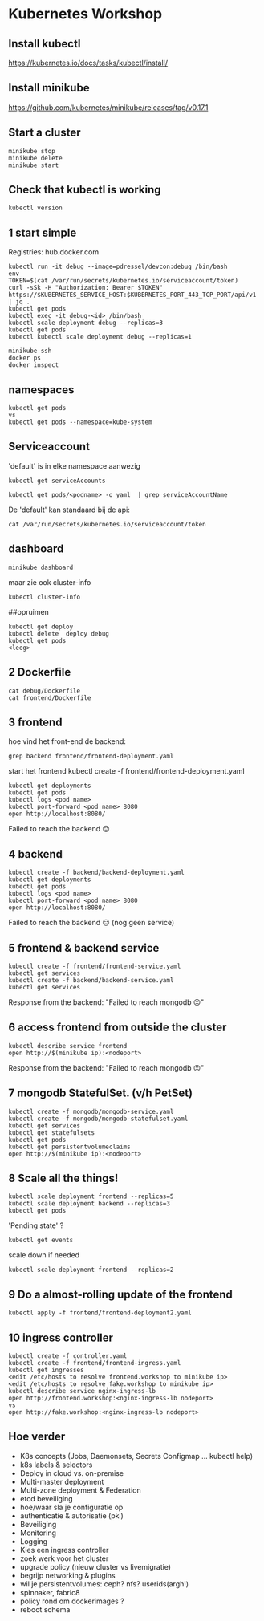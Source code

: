 # Kubernetes Workshop

## Install kubectl
https://kubernetes.io/docs/tasks/kubectl/install/

## Install minikube
https://github.com/kubernetes/minikube/releases/tag/v0.17.1

## Start a cluster
```
minikube stop 
minikube delete
minikube start
```

## Check that kubectl is working
```
kubectl version
```


## 1 start simple

Registries: hub.docker.com

```
kubectl run -it debug --image=pdressel/devcon:debug /bin/bash
env
TOKEN=$(cat /var/run/secrets/kubernetes.io/serviceaccount/token)
curl -sSk -H "Authorization: Bearer $TOKEN" https://$KUBERNETES_SERVICE_HOST:$KUBERNETES_PORT_443_TCP_PORT/api/v1 | jq .
kubectl get pods
kubectl exec -it debug-<id> /bin/bash
kubectl scale deployment debug --replicas=3
kubectl get pods
kubectl kubectl scale deployment debug --replicas=1
```

```
minikube ssh
docker ps
docker inspect
```

## namespaces
```
kubectl get pods
vs
kubectl get pods --namespace=kube-system
```


## Serviceaccount
'default' is in elke namespace aanwezig
```
kubectl get serviceAccounts

kubectl get pods/<podname> -o yaml  | grep serviceAccountName
```
De 'default' kan standaard bij de api:
```
cat /var/run/secrets/kubernetes.io/serviceaccount/token
```

## dashboard
```
minikube dashboard
```
maar zie ook cluster-info
```
kubectl cluster-info

```

##opruimen
```
kubectl get deploy
kubectl delete  deploy debug
kubectl get pods
<leeg>
```

## 2 Dockerfile
```
cat debug/Dockerfile
cat frontend/Dockerfile
```

## 3 frontend
hoe vind het front-end de backend:
```
grep backend frontend/frontend-deployment.yaml
```

start het frontend
kubectl create -f frontend/frontend-deployment.yaml

```
kubectl get deployments
kubectl get pods
kubectl logs <pod name>
kubectl port-forward <pod name> 8080
open http://localhost:8080/
```
Failed to reach the backend 😐

## 4 backend

```
kubectl create -f backend/backend-deployment.yaml
kubectl get deployments
kubectl get pods
kubectl logs <pod name>
kubectl port-forward <pod name> 8080
open http://localhost:8080/
```

Failed to reach the backend 😐
(nog geen service)

## 5  frontend & backend service
```
kubectl create -f frontend/frontend-service.yaml
kubectl get services
kubectl create -f backend/backend-service.yaml
kubectl get services
```

Response from the backend: "Failed to reach mongodb 😐"

## 6 access frontend from outside the cluster
```
kubectl describe service frontend
open http://$(minikube ip):<nodeport>
```

Response from the backend: "Failed to reach mongodb 😐"

## 7 mongodb StatefulSet. (v/h PetSet)

```
kubectl create -f mongodb/mongodb-service.yaml
kubectl create -f mongodb/mongodb-statefulset.yaml
kubectl get services
kubectl get statefulsets
kubectl get pods
kubectl get persistentvolumeclaims
open http://$(minikube ip):<nodeport>
```

## 8 Scale all the things!
```
kubectl scale deployment frontend --replicas=5
kubectl scale deployment backend --replicas=3
kubectl get pods
```


'Pending state' ?

```
kubectl get events
```

scale down if needed
```
kubectl scale deployment frontend --replicas=2
```


## 9 Do a almost-rolling update of the frontend

```
kubectl apply -f frontend/frontend-deployment2.yaml
```

## 10 ingress controller

```
kubectl create -f controller.yaml
kubectl create -f frontend/frontend-ingress.yaml
kubectl get ingresses
<edit /etc/hosts to resolve frontend.workshop to minikube ip>
<edit /etc/hosts to resolve fake.workshop to minikube ip>
kubectl describe service nginx-ingress-lb
open http://frontend.workshop:<nginx-ingress-lb nodeport>
vs
open http://fake.workshop:<nginx-ingress-lb nodeport>
```

## Hoe verder
* K8s concepts (Jobs, Daemonsets, Secrets Configmap ... kubectl help)
* k8s labels & selectors
* Deploy in cloud vs. on-premise
* Multi-master deployment
* Multi-zone deployment & Federation
* etcd beveiliging
* hoe/waar sla je configuratie op
* authenticatie & autorisatie (pki)
* Beveiliging
* Monitoring
* Logging
* Kies een ingress controller
* zoek werk voor het cluster
* upgrade policy (nieuw cluster vs livemigratie)
* begrijp networking & plugins
* wil je persistentvolumes: ceph? nfs? userids(argh!)
* spinnaker, fabric8
* policy rond om dockerimages ?
* reboot schema

